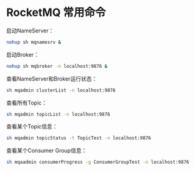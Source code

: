 # RocketMQ 常用命令

启动NameServer：

```bash
nohup sh mqnamesrv &
```

启动Broker：

```bash
nohup sh mqbroker -n localhost:9876 &
```

查看NameServer和Broker运行状态：

```bash
sh mqadmin clusterList -n localhost:9876
```

查看所有Topic：

```bash
sh mqadmin topicList -n localhost:9876
```

查看某个Topic信息：

```bash
sh mqadmin topicStatus -t TopicTest -n localhost:9876
```

查看某个Consumer Group信息：

```bash
sh mqaadmin consumerProgress -g ConsumerGroupTest -n localhost:9876
```
